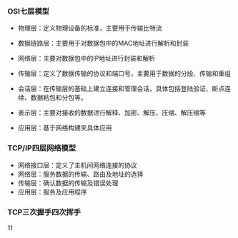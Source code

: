 ### OSI七层模型

- 物理层：定义物理设备的标准，主要用于传输比特流

- 数据链路层：主要用于对数据包中的MAC地址进行解析和封装

- 网络层：主要对数据包中的IP地址进行封装和解析

- 传输层：定义了数据传输的协议和端口号，主要用于数据的分段、传输和重组

- 会话层：在传输层的基础上建立连接和管理会话，具体包括登陆验证、断点连续、数据粘包和分包等。

- 表示层：主要对接收的数据进行解释、加密、解压、压缩、解压缩等

- 应用层：基于网络构建夹具体应用

  

### TCP/IP四层网络模型

- 网络接口层：定义了主机间网络连接的协议
- 网络层：服务数据的传输、路由及地址的选择
- 传输层：确认数据的传输及错误处理
- 应用层：服务及应用程序



### TCP三次握手四次挥手

11